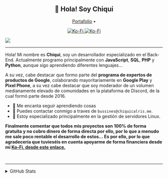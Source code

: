 
<h2 align="center">👋 Hola! Soy Chiqui</h2>
<p align="center">
  <a href="http://chiquicalris.me">Portafolio</a> •
</p>

<p align="center">
<a href="https://ko-fi.com/chiquidev">
   <img src="https://komarev.com/ghpvc/?username=chiquidev&color=596AEA" alt="Ko-Fi" />
</a>
<a href="https://ko-fi.com/chiquidev">
   <img src="https://img.shields.io/badge/-Support%20me%20on%20ko--fi!-596AEA" alt="Ko-Fi" />
</a>
</p>


![](https://hit.yhype.me/github/profile?user_id=38810865)

---
Hola! Mi nombre es **Chiqui**, soy un desarrollador especializado en el Back-End.  Actualmente programo principalmente con **JavaScript**, **SQL**, **PHP** y **Python**, aunque sigo aprendiendo diferentes lenguajes...

A su vez, cabe destacar que formo parte del **programa de expertos de productos de Google**, colaborando mayoritariamente en **Google Play** y **Pixel Phone**, a su vez cabe destacar que soy moderador de un volumen medianamente elevado de comunidades en la plataforma de Discord, de la cual formó parte desde 2016.

- 🌴 Me encanta seguir aprendiendo cosas
- 🌿 Puedes contactar conmigo a traves de `bussines@chiquicalris.me`.
- 🔌 Estoy especializado principalmente en la gestión de servidores Linux.

**Finalmente comentar que todos mis proyectos son 100% de forma gratuita y no cobro dinero de forma directa por ello, por lo que a menudo me sale poco rentable el desarrollo de estos... Es por ello, por lo que agradecería que tuvieséis en cuenta apoyarme de forma financiera desde mi [Ko-Fi, desde este enlace.](https://ko-fi.com/chiquidev)**

<br>

---
<details>
<summary>GitHub Stats</summary>
<br>
 
![Metrics](https://metrics.lecoq.io/chiquidev?template=classic&base.repositories=0&base.metadata=0&languages=1&languages.colors=github&languages.threshold=0%25&config.timezone=Europe%2FMadrid&config.animated=true)
